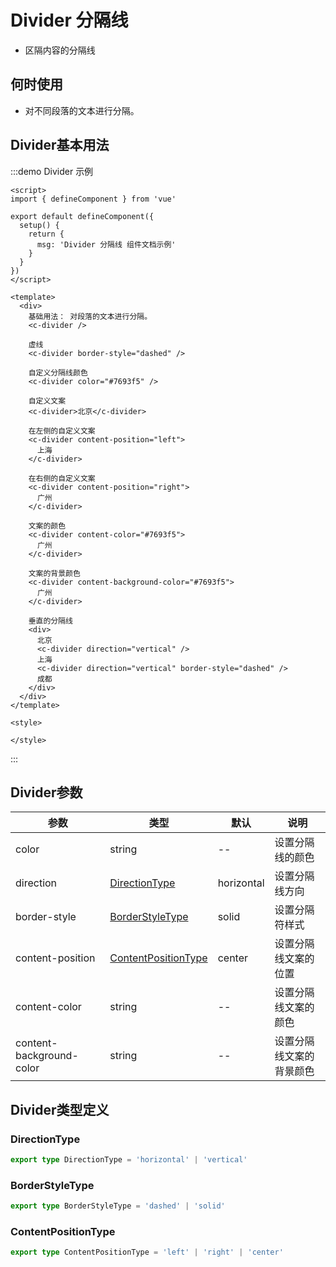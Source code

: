 # Divider 分隔线

- 区隔内容的分隔线

## 何时使用

- 对不同段落的文本进行分隔。

## Divider基本用法

:::demo Divider 示例

```vue
<script>
import { defineComponent } from 'vue'

export default defineComponent({
  setup() {
    return {
      msg: 'Divider 分隔线 组件文档示例'
    }
  }
})
</script>

<template>
  <div>
    基础用法： 对段落的文本进行分隔。
    <c-divider />

    虚线
    <c-divider border-style="dashed" />

    自定义分隔线颜色
    <c-divider color="#7693f5" />

    自定义文案
    <c-divider>北京</c-divider>

    在左侧的自定义文案
    <c-divider content-position="left">
      上海
    </c-divider>

    在右侧的自定义文案
    <c-divider content-position="right">
      广州
    </c-divider>

    文案的颜色
    <c-divider content-color="#7693f5">
      广州
    </c-divider>

    文案的背景颜色
    <c-divider content-background-color="#7693f5">
      广州
    </c-divider>

    垂直的分隔线
    <div>
      北京
      <c-divider direction="vertical" />
      上海
      <c-divider direction="vertical" border-style="dashed" />
      成都
    </div>
  </div>
</template>

<style>

</style>
```

:::

## Divider参数

| 参数                     | 类型                                        | 默认       | 说明                     |
| ------------------------ | ------------------------------------------- | ---------- | ------------------------ |
| color                    | string                                      | --         | 设置分隔线的颜色         |
| direction                | [DirectionType](#directiontype)             | horizontal | 设置分隔线方向           |
| border-style             | [BorderStyleType](#borderstyletype)         | solid      | 设置分隔符样式           |
| content-position         | [ContentPositionType](#Contentpositiontype) | center     | 设置分隔线文案的位置     |
| content-color            | string                                      | --         | 设置分隔线文案的颜色     |
| content-background-color | string                                      | --         | 设置分隔线文案的背景颜色 |

## Divider类型定义

### DirectionType

```ts
export type DirectionType = 'horizontal' | 'vertical'
```

### BorderStyleType

```ts
export type BorderStyleType = 'dashed' | 'solid'
```

### ContentPositionType

```ts
export type ContentPositionType = 'left' | 'right' | 'center'
```
